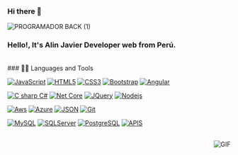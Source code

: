 ### Hi there 👋
![PROGRAMADOR BACK (1)](https://user-images.githubusercontent.com/32024150/214771810-1ebc5f5f-2e29-418e-9cba-1c81849e1042.png)
<br>
### Hello!, It's Alin Javier Developer web from Perú.
<br>
### 👨‍💻 Languages and Tools

<br />

[![JavaScript](https://img.shields.io/badge/-JavaScript-black?style=flat&logo=javascript&link=https://github.com/alinpierojavier)](https://github.com/alinpierojavier)
[![HTML5](https://img.shields.io/badge/-HTML5-E34F26?style=flat&logo=html5&logoColor=white&link=https://github.com/alinpierojavier)](https://github.com/alinpierojavier) 
[![CSS3](https://img.shields.io/badge/-CSS3-1572B6?style=flat&logo=css3&link=https://github.com/alinpierojavier)](https://github.com/alinpierojavier)
[![Bootstrap](https://img.shields.io/badge/-Bootstrap-563D7C?style=flat&logo=bootstrap&link=https://github.com/alinpierojavier)](https://github.com/alinpierojavier) 
[![Angular](https://img.shields.io/badge/-Ángular-red?style=flat&logo=ángular&link=https://github.com/alinpierojavier)](https://github.com/alinpierojavier)

[![C sharp C#](https://img.shields.io/badge/-C#-black?style=flat&logo=c#&link=https://github.com/alinpierojavier)](https://github.com/alinpierojavier)
[![Net Core](https://img.shields.io/badge/-NetCore-gray?style=flat&logo=netcore&link=https://github.com/alinpierojavier)](https://github.com/alinpierojavier)
[![JQuery](https://img.shields.io/badge/-JQuery-blue?style=flat&logo=jquery&link=https://github.com/alinpierojavier)](https://github.com/alinpierojavier)
[![Nodejs](https://img.shields.io/badge/-Nodejs-green?style=flat&logo=Node.js&link=https://github.com/alinpierojavier)](https://github.com/alinpierojavier)

[![Aws](https://img.shields.io/badge/-Aws-black?style=flat&logo=aws&link=https://github.com/alinpierojavier)](https://github.com/alinpierojavier)
[![Azure](https://img.shields.io/badge/-Azure-blue?style=flat&logo=azure&link=https://github.com/alinpierojavier)](https://github.com/alinpierojavier)
[![JSON](https://img.shields.io/badge/-json-02569B?style=flat&logo=json&link=https://github.com/alinpierojavier)](https://github.com/alinpierojavier)
[![Git](https://img.shields.io/badge/-Git-black?style=flat&logo=git&link=https://github.com/alinpierojavier)](https://github.com/alinpierojavier)

[![MySQL](https://img.shields.io/badge/-MySQL-black?style=flat&logo=mysql&link=https://github.com/alinpierojavier)](https://github.com/alinpierojavier)
[![SQLServer](https://img.shields.io/badge/-SQLServer-black?style=flat&logo=sqlserver&link=https://github.com/alinpierojavier)](https://github.com/alinpierojavier)
[![PostgreSQL](https://img.shields.io/badge/-PostgreSQL-black?style=flat&logo=postgresql&link=https://github.com/alinpierojavier)](https://github.com/alinpierojavier)
[![APIS](https://img.shields.io/badge/-Apis-black?style=flat&logo=apis&link=https://github.com/alinpierojavier)](https://github.com/alinpierojavier)

<br>
<img align="right" alt="GIF" src="https://media.giphy.com/media/836HiJc7pgzy8iNXCn/giphy.gif" />
<!--
**alinpierojavier/alinpierojavier** is a ✨ _special_ ✨ repository because its `README.md` (this file) appears on your GitHub profile.

Here are some ideas to get you started:

- 🔭 I’m currently working on ...
- 🌱 I’m currently learning ...
- 👯 I’m looking to collaborate on ...
- 🤔 I’m looking for help with ...
- 💬 Ask me about ...
- 📫 How to reach me: ...
- 😄 Pronouns: ...
- ⚡ Fun fact: ...
-->
